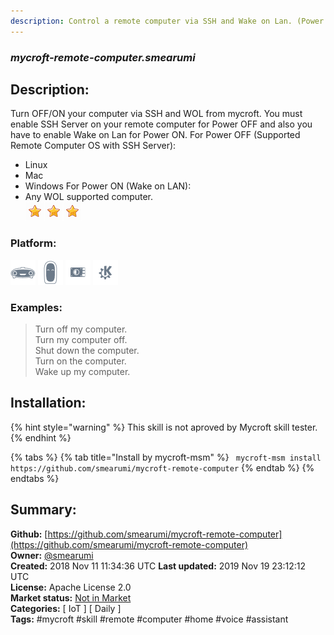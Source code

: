 ```yaml
---
description: Control a remote computer via SSH and Wake on Lan. (Power OFF/ON)
---
```


### _mycroft-remote-computer.smearumi_  
## Description:  
Turn OFF/ON your computer via SSH and WOL from mycroft. You must enable SSH Server on your remote computer for Power OFF and also you have to enable Wake on Lan for Power ON.
For Power OFF (Supported Remote Computer OS with SSH Server):
* Linux
* Mac
* Windows
For Power ON (Wake on LAN):
* Any WOL supported computer.  
![](../.gitbook/assets/star.png)![](../.gitbook/assets/star.png)![](../.gitbook/assets/star.png)  
  
### Platform:  
 ![Mark I](../.gitbook/assets/mark-1-icon.png)  ![Mark II](../.gitbook/assets/mark-2-icon.png)  ![Picroft](../.gitbook/assets/picroft-icon.png)  ![plasmoid](../.gitbook/assets/kde.png)   
### Examples:  
> Turn off my computer.  
> Turn my computer off.  
> Shut down the computer.  
> Turn on the computer.  
> Wake up my computer.  
  
## Installation:  
{% hint style="warning" %}
This skill is not aproved by Mycroft skill tester.
{% endhint %}
    
{% tabs %}
{% tab title="Install by mycroft-msm" %}
``` mycroft-msm install https://github.com/smearumi/mycroft-remote-computer```
{% endtab %}
  {% endtabs %}
    
## Summary:  
**Github:** [https://github.com/smearumi/mycroft-remote-computer](https://github.com/smearumi/mycroft-remote-computer)  
**Owner:** [@smearumi](https://github.com/smearumi)  
**Created:** 2018 Nov 11 11:34:36 UTC  **Last updated:** 2019 Nov 19 23:12:12 UTC  
**License:** Apache License 2.0  
**Market status:** [Not in Market](https://market.mycroft.ai/skill/)  
**Categories:** [ IoT ] [ Daily ]   
**Tags:** \#mycroft \#skill \#remote \#computer \#home \#voice \#assistant   
